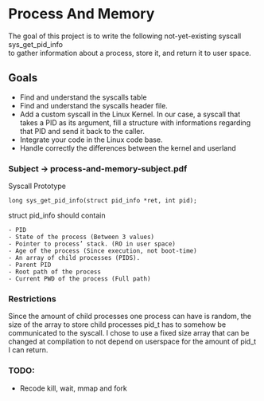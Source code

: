 
# Process And Memory
The goal of this project is to write the following not-yet-existing syscall sys_get_pid_info <br>
to gather information about a process, store it, and return it to user space.



## Goals
- Find and understand the syscalls table
- Find and understand the syscalls header file.
- Add a custom syscall in the Linux Kernel. In our case, a syscall that takes a PID
as its argument, fill a structure with informations regarding that PID and send it
back to the caller.
- Integrate your code in the Linux code base.
- Handle correctly the differences between the kernel and userland

### Subject -> process-and-memory-subject.pdf
Syscall Prototype
```
long sys_get_pid_info(struct pid_info *ret, int pid);
```

struct pid_info should contain
```
- PID
- State of the process (Between 3 values)
- Pointer to process’ stack. (RO in user space)
- Age of the process (Since execution, not boot-time)
- An array of child processes (PIDS).
- Parent PID
- Root path of the process
- Current PWD of the process (Full path)
```

### Restrictions
Since the amount of child processes one process can have is random,
the size of the array to store child processes pid_t has to somehow 
be communicated to the syscall. I chose to use a fixed size array 
that can be changed at compilation to not depend on userspace for 
the amount of pid_t I can return.


### TODO:
- Recode kill, wait, mmap and fork
